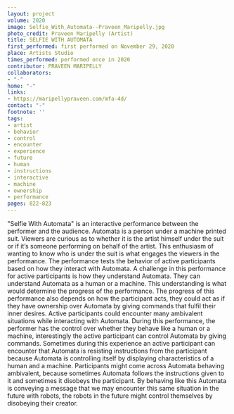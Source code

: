 ```yaml
---
layout: project
volume: 2020
image: Selfie_With_Automata--Praveen_Maripelly.jpg
photo_credit: Praveen Maripelly (Artist)
title: SELFIE WITH AUTOMATA
first_performed: first performed on November 29, 2020
place: Artists Studio
times_performed: performed once in 2020
contributor: PRAVEEN MARIPELLY
collaborators:
- "-"
home: "-"
links:
- https://maripellypraveen.com/mfa-4d/
contact: "-"
footnote: ''
tags:
- artist
- behavior
- control
- encounter
- experience
- future
- human
- instructions
- interactive
- machine
- ownership
- performance
pages: 822-823
---
```

"Selfie With Automata" is an interactive performance between the performer and the audience. Automata is a person under a machine printed suit. Viewers are curious as to whether it is the artist himself under the suit or if it’s someone performing on behalf of the artist. This enthusiasm of wanting to know who is under the suit is what engages the viewers in the performance. The performance tests the behavior of active participants based on how they interact with Automata. A challenge in this performance for active participants is how they understand Automata. They can understand Automata as a human or a machine. This understanding is what would determine the progress of the performance. The progress of this performance also depends on how the participant acts, they could act as if they have ownership over Automata by giving commands that fulfil their inner desires. Active participants could encounter many ambivalent situations while interacting with Automata. During this performance, the performer has the control over whether they behave like a human or a machine, interestingly the active participant can control Automata by giving commands. Sometimes during this experience an active participant can encounter that Automata is resisting instructions from the participant because Automata is controlling itself by displaying characteristics of a human and a machine. Participants might come across Automata behaving ambivalent, because sometimes Automata follows the instructions given to it and sometimes it disobeys the participant. By behaving like this Automata is conveying a message that we may encounter this same situation in the future with robots, the robots in the future might control themselves by disobeying their creator. 